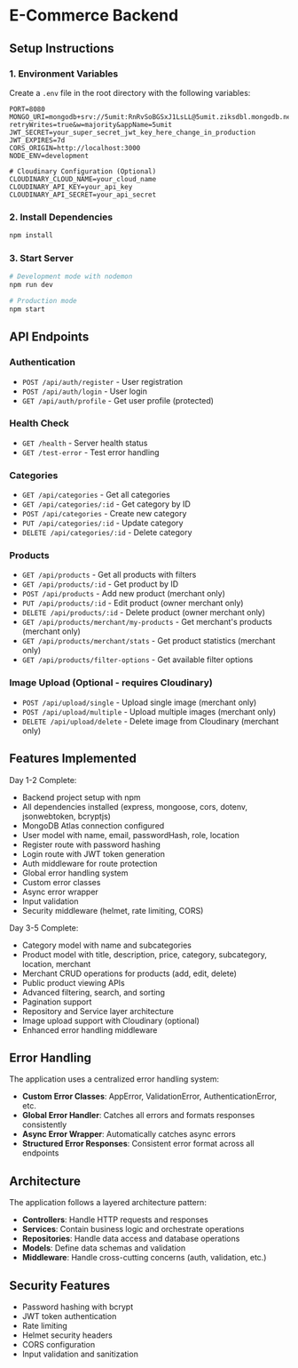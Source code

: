 # E-Commerce Backend

## Setup Instructions

### 1. Environment Variables

Create a `.env` file in the root directory with the following variables:

```env
PORT=8080
MONGO_URI=mongodb+srv://5umit:RnRvSoBGSxJ1LsLL@5umit.ziksdbl.mongodb.net/?retryWrites=true&w=majority&appName=5umit
JWT_SECRET=your_super_secret_jwt_key_here_change_in_production
JWT_EXPIRES=7d
CORS_ORIGIN=http://localhost:3000
NODE_ENV=development

# Cloudinary Configuration (Optional)
CLOUDINARY_CLOUD_NAME=your_cloud_name
CLOUDINARY_API_KEY=your_api_key
CLOUDINARY_API_SECRET=your_api_secret
```

### 2. Install Dependencies

```bash
npm install
```

### 3. Start Server

```bash
# Development mode with nodemon
npm run dev

# Production mode
npm start
```

## API Endpoints

### Authentication

- `POST /api/auth/register` - User registration
- `POST /api/auth/login` - User login
- `GET /api/auth/profile` - Get user profile (protected)

### Health Check

- `GET /health` - Server health status
- `GET /test-error` - Test error handling

### Categories

- `GET /api/categories` - Get all categories
- `GET /api/categories/:id` - Get category by ID
- `POST /api/categories` - Create new category
- `PUT /api/categories/:id` - Update category
- `DELETE /api/categories/:id` - Delete category

### Products

- `GET /api/products` - Get all products with filters
- `GET /api/products/:id` - Get product by ID
- `POST /api/products` - Add new product (merchant only)
- `PUT /api/products/:id` - Edit product (owner merchant only)
- `DELETE /api/products/:id` - Delete product (owner merchant only)
- `GET /api/products/merchant/my-products` - Get merchant's products (merchant only)
- `GET /api/products/merchant/stats` - Get product statistics (merchant only)
- `GET /api/products/filter-options` - Get available filter options

### Image Upload (Optional - requires Cloudinary)

- `POST /api/upload/single` - Upload single image (merchant only)
- `POST /api/upload/multiple` - Upload multiple images (merchant only)
- `DELETE /api/upload/delete` - Delete image from Cloudinary (merchant only)

## Features Implemented

Day 1-2 Complete:

- Backend project setup with npm
- All dependencies installed (express, mongoose, cors, dotenv, jsonwebtoken, bcryptjs)
- MongoDB Atlas connection configured
- User model with name, email, passwordHash, role, location
- Register route with password hashing
- Login route with JWT token generation
- Auth middleware for route protection
- Global error handling system
- Custom error classes
- Async error wrapper
- Input validation
- Security middleware (helmet, rate limiting, CORS)

Day 3-5 Complete:

- Category model with name and subcategories
- Product model with title, description, price, category, subcategory, location, merchant
- Merchant CRUD operations for products (add, edit, delete)
- Public product viewing APIs
- Advanced filtering, search, and sorting
- Pagination support
- Repository and Service layer architecture
- Image upload support with Cloudinary (optional)
- Enhanced error handling middleware

## Error Handling

The application uses a centralized error handling system:

- **Custom Error Classes**: AppError, ValidationError, AuthenticationError, etc.
- **Global Error Handler**: Catches all errors and formats responses consistently
- **Async Error Wrapper**: Automatically catches async errors
- **Structured Error Responses**: Consistent error format across all endpoints

## Architecture

The application follows a layered architecture pattern:

- **Controllers**: Handle HTTP requests and responses
- **Services**: Contain business logic and orchestrate operations
- **Repositories**: Handle data access and database operations
- **Models**: Define data schemas and validation
- **Middleware**: Handle cross-cutting concerns (auth, validation, etc.)

## Security Features

- Password hashing with bcrypt
- JWT token authentication
- Rate limiting
- Helmet security headers
- CORS configuration
- Input validation and sanitization
